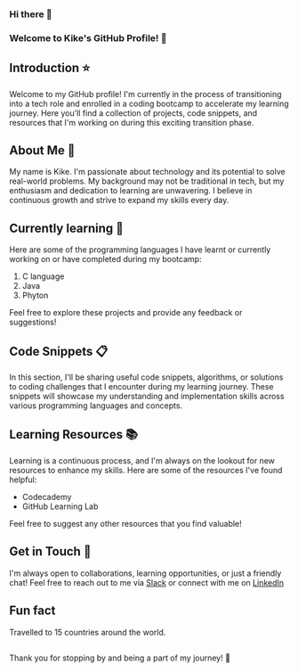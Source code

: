 ### Hi there 👋

### Welcome to Kike's GitHub Profile! 🚀

## Introduction ⭐
Welcome to my GitHub profile! I'm currently in the process of transitioning into a tech role and enrolled in a coding bootcamp to accelerate my learning journey. Here you'll find a collection of projects, code snippets, and resources that I'm working on during this exciting transition phase.

## About Me 💖
My name is Kike. I'm passionate about technology and its potential to solve real-world problems. My background may not be traditional in tech, but my enthusiasm and dedication to learning are unwavering. I believe in continuous growth and strive to expand my skills every day.

## Currently learning 📖
Here are some of the programming languages I have learnt or currently working on or have completed during my bootcamp:
1.	C language
2.	Java 
3.	Phyton

Feel free to explore these projects and provide any feedback or suggestions!

## Code Snippets 📋
In this section, I'll be sharing useful code snippets, algorithms, or solutions to coding challenges that I encounter during my learning journey. These snippets will showcase my understanding and implementation skills across various programming languages and concepts.

## Learning Resources 📚
Learning is a continuous process, and I'm always on the lookout for new resources to enhance my skills. Here are some of the resources I've found helpful:
-	Codecademy
-	GitHub Learning Lab
  
Feel free to suggest any other resources that you find valuable!

## Get in Touch 📩
I'm always open to collaborations, learning opportunities, or just a friendly chat! Feel free to reach out to me via [Slack]( https://app.slack.com/client/T05SLRYUCD7/D05SALDQ3RA) or connect with me on [LinkedIn](https://www.linkedin.com/pub/dir?firstName=Kike&lastName=Dare&trk=people-guest_people-search-bar_search-submit)

## Fun fact 
Travelled to 15 countries around the world.

## 
Thank you for stopping by and being a part of my journey! 🌟

